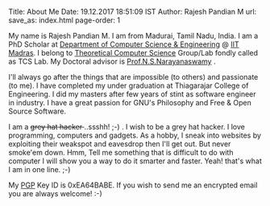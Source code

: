 Title: About Me
Date: 19.12.2017 18:51:09 IST
Author: Rajesh Pandian M
url: 
save_as: index.html
page-order: 1

My name is Rajesh Pandian M. I am from Madurai, Tamil Nadu, India. 
I am a PhD Scholar at [Department of Computer Science & Engineering][1] @ [IIT Madras][2]. 
I belong to [Theoretical Computer Science][5] Group/Lab fondly called as TCS Lab.
My Doctoral advisor is [Prof.N.S.Narayanaswamy][3] .

I'll always go after the things that are impossible (to others) and passionate (to me). 
I have completed my under graduation at Thiagarajar College of Engineering. 
I did my masters after few years of stint as software engineer in industry. 
I have a great passion for GNU's Philosophy and Free & Open Source Software.

I am a <s>grey hat hacker </s> ..ssshh! ;-) . 
I wish to be a grey hat hacker. 
I love programming, computers and gadgets. 
As a hobby, I sneak into websites by exploiting their weakspot and 
eavesdrop then I'll get out. But never smoke'em down. 
Hmm, Tell me something that is difficult to do with computer 
I will show you a way to do it smarter and faster. 
Yeah! that's what I am in one line. ;-)

My [PGP][4] Key ID is 0xEA64BABE. 
If you wish to send me an encrypted email you are always welcome! :-) 

[1]: http://www.cse.iitm.ac.in/
[2]: http://www.iitm.ac.in/
[3]: http://www.cse.iitm.ac.in/~swamy/
[4]: https://en.wikipedia.org/wiki/Pretty_Good_Privacy
[5]: http://theory.cse.iitm.ac.in/
